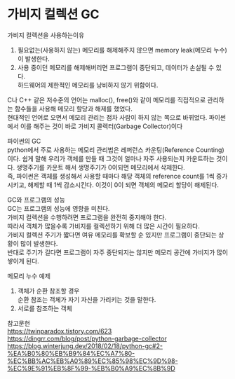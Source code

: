# 가비지 컬렉션 GC

가비지 컬렉션을 사용하는이유<br>
1. 필요없는(사용하지 않는) 메모리를 해제해주지 않으면 memory leak(메모리 누수)이 발생한다.<br>
2. 사용 중이던 메모리를 해제해버리면 프로그램이 중단되고, 데이터가 손실될 수 있다.<br>
하드웨어의 제한적인 메모리를 낭비하지 않기 위함이다.<br>

C나 C++ 같은 저수준의 언어는 malloc(), free()와 같이 메모리를 직접적으로 관리하는 함수들을 사용해 메모리 할당과 해제를 했었다.<br>
현대적인 언어로 오면서 메모리 관리는 점차 사람이 하지 않는 쪽으로 바뀌었다.
파이썬에서 이를 해주는 것이 바로 가비지 콜렉터(Garbage Collector)이다<br>


파이썬의 GC<br>
python에서 주로 사용하는 메모리 관리법은 레퍼런스 카운팅(Reference Counting)이다. 쉽게 말해 우리가 객체를 만들 때 그것이 얼마나 자주 사용되는지 카운트하는 것이다. 생명주기를 카운트 해서 생명주기가 0이되면 메모리에서 삭제한다.<br>
즉, 파이썬은 객체를 생성해서 사용할 때마다 해당 객체의 reference count를 1씩 증가시키고, 해제할 때 1씩 감소시킨다. 이것이 0이 되면 객체의 메모리 할당이 해제된다.


GC와 프로그램의 성능<br>
GC는 프로그램의 성능에 영향을 미친다.<br>
가비지 컬렉션을 수행하려면 프로그램을 완전히 중지해야 한다.<br>
따라서 객체가 많을수록 가비지를 컬렉션하기 위해 더 많은 시간이 필요하다.<br>
가비지 컬렉션 주기가 짧다면 여유 메모리를 확보할 순 있지만 프로그램이 중단되는 상황이 많이 발생한다.<br>
반대로 주기가 길다면 프로그램이 자주 중단되지는 않지만 메모리 공간에 가비지가 많이 쌓이게 된다.


메모리 누수 예제<br>

1. 객체가 순환 참조할 경우<br>
 순환 참조는 객체가 자기 자신을 가리키는 것을 말한다.<br>
2. 서로를 참조하는 객체<br>

참고문헌<br>
https://twinparadox.tistory.com/623<br>
https://dingrr.com/blog/post/python-garbage-collector<br>
https://blog.winterjung.dev/2018/02/18/python-gc#2-%EA%B0%80%EB%B9%84%EC%A7%80-%EC%BB%AC%EB%A0%89%EC%85%98%EC%9D%98-%EC%9E%91%EB%8F%99-%EB%B0%A9%EC%8B%9D<br>
